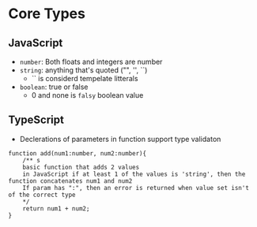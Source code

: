 # Core Types 

## JavaScript 
* `number`: Both floats and integers are number 
* `string`: anything that's quoted ("", '', ``)
    * `` is considerd tempelate litterals 
* `boolean`: true or false 
    * 0 and none is `falsy` boolean value 

## TypeScript
* Declerations of parameters in function support type validaton
```
function add(num1:number, num2:number){
    /** s
    basic function that adds 2 values 
    in JavaScript if at least 1 of the values is 'string', then the function concatenates num1 and num2
    If param has ":", then an error is returned when value set isn't of the correct type
    */
    return num1 + num2;  
}
```